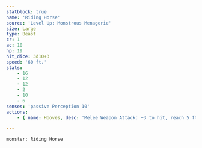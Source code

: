 ```yaml
---
statblock: true
name: 'Riding Horse'
source: 'Level Up: Monstrous Menagerie'
size: Large
type: Beast
cr: 1
ac: 10
hp: 19
hit_dice: 3d10+3
speed: '60 ft.'
stats:
    - 16
    - 12
    - 12
    - 2
    - 10
    - 6
senses: 'passive Perception 10'
actions:
    - { name: Hooves, desc: 'Melee Weapon Attack: +3 to hit, reach 5 ft., one target. Hit: 4 (1d6+1) bludgeoning damage' }

---
```

```statblock
monster: Riding Horse
```
